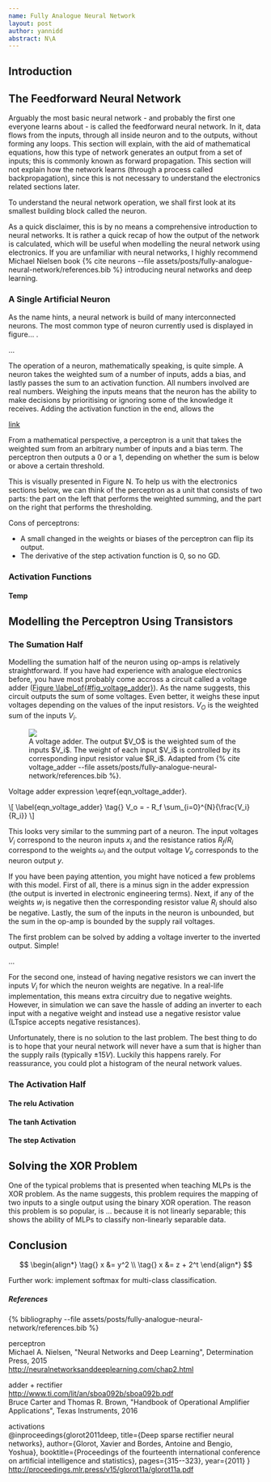 ```yaml
---
name: Fully Analogue Neural Network
layout: post
author: yannidd
abstract: N\A
---
```


## Introduction

## The Feedforward Neural Network

Arguably the most basic neural network - and probably the first one everyone learns about - is called the feedforward neural network. In it, data flows from the inputs, through all inside neuron and to the outputs, without forming any loops. This section will explain, with the aid of mathematical equations, how this type of network generates an output from a set of inputs; this is commonly known as forward propagation. This section will not explain how the network learns (through a process called backpropagation), since this is not necessary to understand the electronics related sections later.

To understand the neural network operation, we shall first look at its smallest building block called the neuron. 

As a quick disclaimer, this is by no means a comprehensive introduction to neural networks. It is rather a quick recap of how the output of the network is calculated, which will be useful when modelling the neural network using electronics. If you are unfamiliar with neural networks, I highly recommend Michael Nielsen book {% cite neurons --file assets/posts/fully-analogue-neural-network/references.bib %} introducing neural networks and deep learning.

### A Single Artificial Neuron
As the name hints, a neural network is build of many interconnected neurons. The most common type of neuron currently used is displayed in figure... .
 
...

The operation of a neuron, mathematically speaking, is quite simple. A neuron takes the weighted sum of a number of inputs, adds a bias, and lastly passes the sum to an activation function. All numbers involved are real numbers. Weighing the inputs means that the neuron has the ability to make decisions by prioritising or ignoring some of the knowledge it receives. Adding the activation function in the end, allows the

[link](http://neuralnetworksanddeeplearning.com/chap1.html#perceptrons)

From a mathematical perspective, a perceptron is a unit that takes the weighted sum from an arbitrary number of inputs and a bias term. The perceptron then outputs a 0 or a 1, depending on whether the sum is below or above a certain threshold.

This is visually presented in Figure N. To help us with the electronics sections below, we can think of the perceptron as a unit that consists of two parts: the part on the left that performs the weighted summing, and the part on the right that performs the thresholding.

Cons of perceptrons:  
- A small changed in the weights or biases of the perceptron can flip its output.
- The derivative of the step activation function is 0, so no GD.


### Activation Functions
#### Temp

## Modelling the Perceptron Using Transistors

### The Sumation Half
Modelling the sumation half of the neuron using op-amps is relatively straightforward. If you have had experience with analogue electronics before, you have most probably come accross a circuit called a voltage adder ([Figure \label_of{#fig_voltage_adder}](#fig_voltage_adder)). As the name suggests, this circuit outputs the sum of some voltages. Even better, it weighs these input voltages depending on the values of the input resistors. $V_O$ is the weighted sum of the inputs $V_i$.

<figure id='fig_voltage_adder'>
  <img src="{% asset_path /img/voltage_adder.png %}">
  <figcaption>
    A voltage adder. The output $V_O$ is the weighted sum of the inputs $V_i$. The weight of each input $V_i$ is controlled by its corresponding input resistor value $R_i$. Adapted from {% cite voltage_adder --file assets/posts/fully-analogue-neural-network/references.bib %}.
  </figcaption>
</figure>

Voltage adder expression \eqref{eqn_voltage_adder}.

\\[
\label{eqn_voltage_adder}
\tag{}
V_o = - R_f \sum_{i=0}^{N}{\frac{V_i}{R_i}} 
\\]

This looks very similar to the summing part of a neuron. The input voltages $V_i$ correspond to the neuron inputs $x_i$ and the resistance ratios $R_f / R_i$ correspond to the weights $\omega_i$ and the output voltage $V_o$ corresponds to the neuron output $y$. 

If you have been paying attention, you might have noticed a few problems with this model. First of all, there is a minus sign in the adder expression (the output is inverted in electronic engineering terms). Next, if any of the weights $w_i$ is negative then the corresponding resistor value $R_i$ should also be negative. Lastly, the sum of the inputs in the neuron is unbounded, but the sum in the op-amp is bounded by the supply rail voltages. 

The first problem can be solved by adding a voltage inverter to the inverted output. Simple! 

...

For the second one, instead of having negative resistors we can invert the inputs $V_i$ for which the neuron weights are negative. In a real-life implementation, this means extra circuitry due to negative weights. However, in simulation we can save the hassle of adding an inverter to each input with a negative weight and instead use a negative resistor value (LTspice accepts negative resistances).

Unfortunately, there is no solution to the last problem. The best thing to do is to hope that your neural network will never have a sum that is higher than the supply rails (typically $\pm15V$). Luckily this happens rarely. For reassurance, you could plot a histogram of the neural network values.

### The Activation Half

#### The relu Activation

#### The tanh Activation

#### The step Activation

## Solving the XOR Problem
One of the typical problems that is presented when teaching MLPs is the XOR problem. As the name suggests, this problem requires the mapping of two inputs to a single output using the binary XOR operation. The reason this problem is so popular, is ... because it is not linearly separable; this shows the ability of MLPs to classify non-linearly separable data.

## Conclusion

$$
\begin{align*}
    \tag{}
    x &= y^2 \\
    \tag{}
    x &= z + 2^t
\end{align*}
$$

Further work: implement softmax for multi-class classification.

##### References


{% bibliography --file assets/posts/fully-analogue-neural-network/references.bib %}

perceptron  
Michael A. Nielsen, "Neural Networks and Deep Learning", Determination Press, 2015  
http://neuralnetworksanddeeplearning.com/chap2.html

adder + rectifier  
http://www.ti.com/lit/an/sboa092b/sboa092b.pdf  
Bruce Carter and Thomas R. Brown, "Handbook of Operational Amplifier Applications", Texas Instruments, 2016

activations  
@inproceedings{glorot2011deep,
  title={Deep sparse rectifier neural networks},
  author={Glorot, Xavier and Bordes, Antoine and Bengio, Yoshua},
  booktitle={Proceedings of the fourteenth international conference on artificial intelligence and statistics},
  pages={315--323},
  year={2011}
}  
http://proceedings.mlr.press/v15/glorot11a/glorot11a.pdf

<script src="/assets/js/posts/numberize.js"></script>
